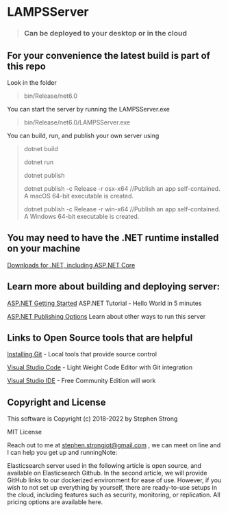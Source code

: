 # LAMPSServer 
>   ### Can be deployed to your desktop or in the cloud

## For your convenience the latest build is part of this repo

Look in the folder 

> bin/Release/net6.0

You can start the server by running the LAMPSServer.exe  

> bin/Release/net6.0/LAMPSServer.exe  

You can build, run, and publish your own server using  

> dotnet build 
> 
> dotnet run 
> 
> dotnet publish 
>
> dotnet publish -c Release -r osx-x64     //Publish an app self-contained. A macOS 64-bit executable is created.
>
> dotnet  publish -c Release -r win-x64    //Publish an app self-contained. A Windows 64-bit executable is created.

## You may need to have the .NET runtime installed on your machine

[Downloads for .NET, including ASP.NET Core](https://dotnet.microsoft.com/en-us/download)


## Learn more about building and deploying server:
 [ASP.NET Getting Started](https://dotnet.microsoft.com/en-us/learn/aspnet/hello-world-tutorial/intro) ASP.NET Tutorial - Hello World in 5 minutes

 [ASP.NET Publishing Options](https://www.youtube.com/watch?v=hG-1w9wbY7o&list=PLdo4fOcmZ0oW8nviYduHq7bmKode-p8Wy&index=13) Learn about other ways to run this server

 ## Links to Open Source tools that are helpful

  [Installing Git](https://git-scm.com/book/en/v2/Getting-Started-Installing-Git)  - Local tools that provide source control

  [Visual Studio Code](https://code.visualstudio.com/download)  - Light Weight Code Editor with Git integration

  [Visual Studio IDE](https://visualstudio.microsoft.com/downloads)  - Free Community Edition will work



## Copyright and License

This software is Copyright (c) 2018-2022 by Stephen Strong

MIT License

Reach out to me at stephen.strongiot@gmail.com , we can meet on line and I can help you get up and runningNote: 



Elasticsearch server used in the following article is open source, and available on Elasticsearch Github. In the second article, we will provide GitHub links to our dockerized environment for ease of use. However, if you wish to not set up everything by yourself, there are ready-to-use setups in the cloud, including features such as security, monitoring, or replication. All pricing options are available here.

